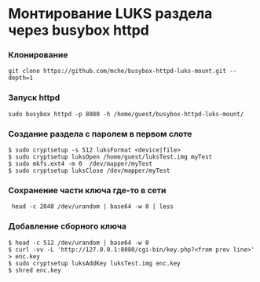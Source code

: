 # Монтирование LUKS раздела через busybox httpd

### Клонирование

`git clone https://github.com/mche/busybox-httpd-luks-mount.git --depth=1`

### Запуск httpd

`sudo busybox httpd -p 8080 -h /home/guest/busybox-httpd-luks-mount/`

###   Создание раздела с паролем в первом слоте

```
$ sudo cryptsetup -s 512 luksFormat <device|file>
$ sudo cryptsetup luksOpen /home/guest/luksTest.img myTest
$ sudo mkfs.ext4 -m 0  /dev/mapper/myTest
$ sudo cryptsetup luksClose /dev/mapper/myTest
```

### Сохранение части ключа где-то в сети

` head -c 2048 /dev/urandom | base64 -w 0 | less`

### Добавление сборного ключа

```
$ head -c 512 /dev/urandom | base64 -w 0 
$ curl -vv -L 'http://127.0.0.1:8080/cgi-bin/key.php?<from prev line>' > enc.key
$ sudo cryptsetup luksAddKey luksTest.img enc.key
$ shred enc.key
```
